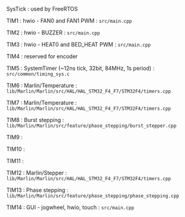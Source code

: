 SysTick
: used by FreeRTOS

TIM1
: hwio - FAN0 and FAN1 PWM
: `src/main.cpp`

TIM2
: hwio - BUZZER
: `src/main.cpp`

TIM3
: hwio - HEAT0 and BED_HEAT PWM
: `src/main.cpp`

TIM4
: reserved for encoder

TIM5
: SystemTimer (~12ns tick, 32bit, 84MHz, 1s period)
: `src/common/timing_sys.c`

TIM6
: Marlin/Temperature
: `lib/Marlin/Marlin/src/HAL/HAL_STM32_F4_F7/STM32F4/timers.cpp`

TIM7
: Marlin/Temperature
: `lib/Marlin/Marlin/src/HAL/HAL_STM32_F4_F7/STM32F4/timers.cpp`

TIM8
: Burst stepping
: `lib/Marlin/Marlin/src/feature/phase_stepping/burst_stepper.cpp`

TIM9
:

TIM10
:

TIM11
:

TIM12
: Marlin/Stepper
: `lib/Marlin/Marlin/src/HAL/HAL_STM32_F4_F7/STM32F4/timers.cpp`

TIM13
: Phase stepping
: `lib/Marlin/Marlin/src/feature/phase_stepping/phase_stepping.cpp`

TIM14
: GUI - jogwheel, hwio, touch
: `src/main.cpp`
